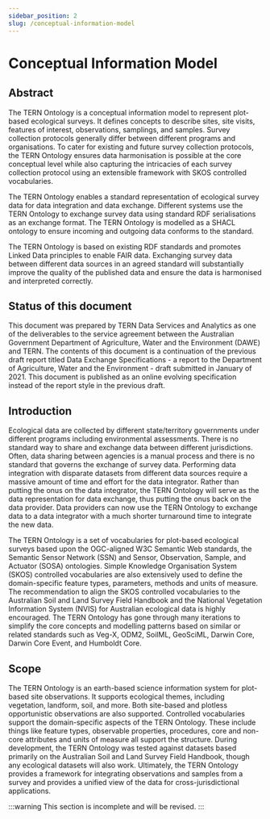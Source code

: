 ```yaml
---
sidebar_position: 2
slug: /conceptual-information-model
---
```


# Conceptual Information Model

## Abstract

The TERN Ontology is a conceptual information model to represent plot-based ecological surveys. It defines concepts to describe sites, site visits, features of interest, observations, samplings, and samples. Survey collection protocols generally differ between different programs and organisations. To cater for existing and future survey collection protocols, the TERN Ontology ensures data harmonisation is possible at the core conceptual level while also capturing the intricacies of each survey collection protocol using an extensible framework with SKOS controlled vocabularies.

The TERN Ontology enables a standard representation of ecological survey data for data integration and data exchange. Different systems use the TERN Ontology to exchange survey data using standard RDF serialisations as an exchange format. The TERN Ontology is modelled as a SHACL ontology to ensure incoming and outgoing data conforms to the standard. 

The TERN Ontology is based on existing RDF standards and promotes Linked Data principles to enable FAIR data. Exchanging survey data between different data sources in an agreed standard will substantially improve the quality of the published data and ensure the data is harmonised and interpreted correctly. 


## Status of this document

This document was prepared by TERN Data Services and Analytics as one of the deliverables to the service agreement between the Australian Government Department of Agriculture, Water and the Environment (DAWE) and TERN. The contents of this document is a continuation of the previous draft report titled Data Exchange Specifications - a report to the Department of Agriculture, Water and the Environment - draft submitted in January of 2021. This document is published as an online evolving specification instead of the report style in the previous draft.


## Introduction

Ecological data are collected by different state/territory governments under different programs including environmental assessments. There is no standard way to share and exchange data between different jurisdictions. Often, data sharing between agencies is a manual process and there is no standard that governs the exchange of survey data. Performing data integration with disparate datasets from different data sources require a massive amount of time and effort for the data integrator. Rather than putting the onus on the data integrator, the TERN Ontology will serve as the data representation for data exchange, thus putting the onus back on the data provider. Data providers can now use the TERN Ontology to exchange data to a data integrator with a much shorter turnaround time to integrate the new data.

The TERN Ontology is a set of vocabularies for plot-based ecological surveys based upon the OGC-aligned W3C Semantic Web standards, the Semantic Sensor Network (SSN) and Sensor, Observation, Sample, and Actuator (SOSA) ontologies. Simple Knowledge Organisation System (SKOS) controlled vocabularies are also extensively used to define the domain-specific feature types, parameters, methods and units of measure. The recommendation to align the SKOS controlled vocabularies to the Australian Soil and Land Survey Field Handbook and the National Vegetation Information System (NVIS) for Australian ecological data is highly encouraged. The TERN Ontology has gone through many iterations to simplify the core concepts and modelling patterns based on similar or related standards such as Veg-X, ODM2, SoilML, GeoSciML, Darwin Core, Darwin Core Event, and Humboldt Core.


## Scope

The TERN Ontology is an earth-based science information system for plot-based site observations. It supports ecological themes, including vegetation, landform, soil, and more. Both site-based and plotless opportunistic observations are also supported. Controlled vocabularies support the domain-specific aspects of the TERN Ontology. These include things like feature types, observable properties, procedures, core and non-core attributes and units of measure all support the structure. During development, the TERN Ontology was tested against datasets based primarily on the Australian Soil and Land Survey Field Handbook, though any ecological datasets will also work. Ultimately, the TERN Ontology provides a framework for integrating observations and samples from a survey and provides a unified view of the data for cross-jurisdictional applications.


:::warning
This section is incomplete and will be revised.
:::